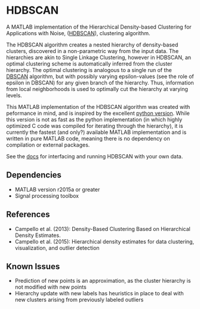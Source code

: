 # HDBSCAN
A MATLAB implementation of the Hierarchical Density-based Clustering for Applications with Noise, ([HDBSCAN](http://joss.theoj.org/papers/b5c5dd4b7491890b711c06225dcc9649)), clustering algorithm. 

The HDBSCAN algorithm creates a nested hierarchy of density-based clusters, discovered in a non-parametric way from the input data. The hierarchies are akin to Single Linkage Clustering, however in HDBSCAN, an optimal clustering scheme is automatically inferred from the cluster hierarchy. The optimal clustering is analogous to a single run of the [DBSCAN](https://en.wikipedia.org/wiki/DBSCAN) algorithm, but with possibly varying epsilon-values (see the role of epsilon in DBSCAN) for any given branch of the hierarchy. Thus, information from local neighborhoods is used to optimally cut the hierarchy at varying levels.

This MATLAB implementation of the HDBSCAN algorithm was created with peformance in mind, and is inspired by the excellent [python version](http://hdbscan.readthedocs.io/en/latest/). While this version is not as fast as the python implementation (in which highly optimized C code was compiled for iterating through the hierarchy), it is currently the fastest (and only?) available MATLAB implementation and is written in pure MATLAB code, meaning there is no dependency on compilation or external packages. 

See the [docs](docs) for interfacing and running HDBSCAN with your own data.

## Dependencies
- MATLAB version r2015a or greater
- Signal processing toolbox

## References
- Campello et al. (2013): Density-Based Clustering Based on Hierarchical Density Estimates.
- Campello et al. (2015): Hierarchical density estimates for data clustering, visualization, and outlier detection  

## Known Issues
- Prediction of new points is an approximation, as the cluster hierarchy is not modified with new points
- Hierarchy update with new labels has heuristics in place to deal with new clusters arising from previously labeled outliers


